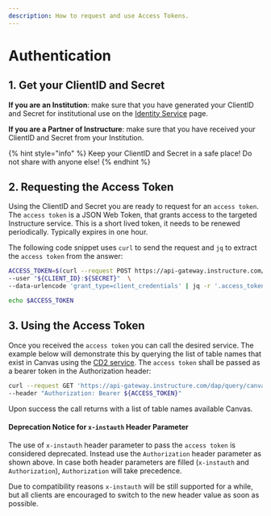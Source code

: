 ```yaml
---
description: How to request and use Access Tokens.
---
```


# Authentication

## 1. Get your ClientID and Secret <a href="#get-your-clientid-and-secret" id="get-your-clientid-and-secret"></a>

**If you are an Institution**: make sure that you have generated your ClientID and Secret for institutional use on the [Identity Service](https://identity.instructure.com/login/) page.

**If you are a Partner of Instructure**: make sure that you have received your ClientID and Secret from your Institution.

{% hint style="info" %}
Keep your ClientID and Secret in a safe place! Do not share with anyone else!
{% endhint %}

## 2. Requesting the Access Token <a href="#requesting-the-access-token" id="requesting-the-access-token"></a>

Using the ClientID and Secret you are ready to request for an `access token`. The `access token` is a JSON Web Token, that grants access to the targeted Instructure service. This is a short lived token, it needs to be renewed periodically. Typically expires in one hour.

The following code snippet uses `curl` to send the request and `jq` to extract the `access token` from the answer:

```bash
ACCESS_TOKEN=$(curl --request POST https://api-gateway.instructure.com/ids/auth/login \
--user "${CLIENT_ID}:${SECRET}"  \
--data-urlencode 'grant_type=client_credentials' | jq -r '.access_token')

echo $ACCESS_TOKEN
```

## 3. Using the Access Token <a href="#example-using-the-access-token" id="example-using-the-access-token"></a>

Once you received the `access token` you can call the desired service. The example below will demonstrate this by querying the list of table names that exist in Canvas using the [CD2 service](https://data-access-platform-api.s3.amazonaws.com/index.html). The `access token` shall be passed as a bearer token in the Authorization header:

```bash
curl --request GET 'https://api-gateway.instructure.com/dap/query/canvas/table' \
--header "Authorization: Bearer ${ACCESS_TOKEN}" 
```

Upon success the call returns with a list of table names available Canvas.

#### Deprecation Notice for `x-instauth` Header Parameter <a href="#deprecation-notice-for-x-instauth-header-parameter" id="deprecation-notice-for-x-instauth-header-parameter"></a>

The use of `x-instauth` header parameter to pass the `access token` is considered deprecated. Instead use the `Authorization` header parameter as shown above. In case both header parameters are filled (`x-instauth` and `Authorization`), `Authorization` will take precedence.

Due to compatibility reasons `x-instauth` will be still supported for a while, but all clients are encouraged to switch to the new header value as soon as possible.
